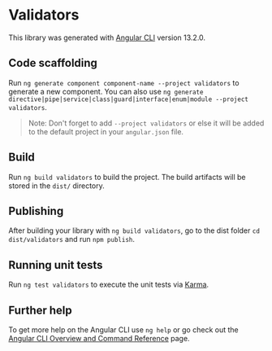 # Validators

This library was generated with [Angular CLI](https://github.com/angular/angular-cli) version 13.2.0.

## Code scaffolding

Run `ng generate component component-name --project validators` to generate a new component. You can also use `ng generate directive|pipe|service|class|guard|interface|enum|module --project validators`.
> Note: Don't forget to add `--project validators` or else it will be added to the default project in your `angular.json` file. 

## Build

Run `ng build validators` to build the project. The build artifacts will be stored in the `dist/` directory.

## Publishing

After building your library with `ng build validators`, go to the dist folder `cd dist/validators` and run `npm publish`.

## Running unit tests

Run `ng test validators` to execute the unit tests via [Karma](https://karma-runner.github.io).

## Further help

To get more help on the Angular CLI use `ng help` or go check out the [Angular CLI Overview and Command Reference](https://angular.io/cli) page.
